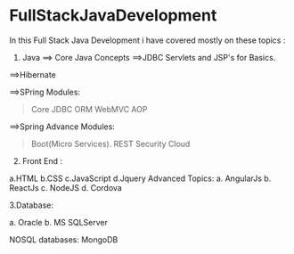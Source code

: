 # FullStackJavaDevelopment
In this Full Stack Java Development i have covered mostly on these topics :

1. Java 
==> Core Java Concepts 
==>JDBC Servlets and JSP's for Basics.

==>Hibernate 

==>SPring Modules:
 > Core
 > JDBC
 > ORM
 > WebMVC
 > AOP
 
 ==>Spring Advance Modules:
 > Boot(Micro Services).
 > REST
 > Security
 > Cloud
 
2. Front End :

 a.HTML
 b.CSS
 c.JavaScript
 d.Jquery
  Advanced Topics:
a. AngularJs
b. ReactJs
c. NodeJS
d. Cordova

3.Database:

a. Oracle
b. MS SQLServer

NOSQL databases:
MongoDB


